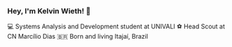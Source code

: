 ### Hey, I'm Kelvin Wieth! 👋

💻 Systems Analysis and Development student at UNIVALI
⚽ Head Scout at CN Marcílio Dias
🇧🇷 Born and living Itajaí, Brazil
